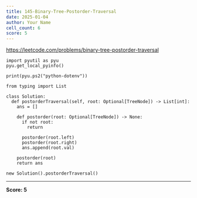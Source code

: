 ```yaml
---
title: 145-Binary-Tree-Postorder-Traversal
date: 2025-01-04
author: Your Name
cell_count: 6
score: 5
---
```


https://leetcode.com/problems/binary-tree-postorder-traversal


```
import pyutil as pyu
pyu.get_local_pyinfo()
```


```
print(pyu.ps2("python-dotenv"))
```


```
from typing import List
```


```
class Solution:
  def postorderTraversal(self, root: Optional[TreeNode]) -> List[int]:
    ans = []

    def postorder(root: Optional[TreeNode]) -> None:
      if not root:
        return

      postorder(root.left)
      postorder(root.right)
      ans.append(root.val)

    postorder(root)
    return ans
```


```
new Solution().postorderTraversal()
```


---
**Score: 5**